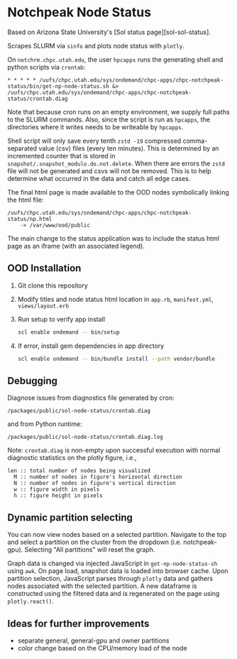 Notchpeak Node Status
===============

Based on Arizona State University's [Sol status page][sol-sol-status].

Scrapes SLURM via `sinfo` and plots node status with `plotly`.

On `notchrm.chpc.utah.edu`, the user `hpcapps` runs the generating shell
and python scripts via `crontab`:

    * * * * * /uufs/chpc.utah.edu/sys/ondemand/chpc-apps/chpc-notchpeak-status/bin/get-np-node-status.sh &> /uufs/chpc.utah.edu/sys/ondemand/chpc-apps/chpc-notchpeak-status/crontab.diag

Note that because cron runs on an empty environment, we supply full paths
to the SLURM commands. Also, since the script is run as `hpcapps`, the directories
where it writes needs to be writeable by `hpcapps`.

Shell script will only save every tenth `zstd -19` compressed comma-separated
value (csv) files (every ten minutes). This is determined by an incremented
counter that is stored in `snapshot/.snapshot_modulo.do.not.delete`. When there
are errors the `zstd` file will not be generated and csvs will not be
removed. This is to help determine what occurred in the data and catch
all edge cases.

The final html page is made available to the OOD nodes 
symbolically linking the html file:

    /uufs/chpc.utah.edu/sys/ondemand/chpc-apps/chpc-notchpeak-status/np.html
        -> /var/www/ood/public

The main change to the status application was to include the status html
page as an iframe (with an associated legend).

OOD Installation
---------

1. Git clone this repository
2. Modify titles and node status html location in `app.rb`, `manifest.yml`, `views/layout.erb`
3. Run setup to verify app install

    ```bash
    scl enable ondemand -- bin/setup
    ```

4. If error, install gem dependencies in app directory

    ```bash
    scl enable ondemand -- bin/bundle install --path vendor/bundle
    ```

Debugging
---------

Diagnose issues from diagnostics file generated by cron:

    /packages/public/sol-node-status/crontab.diag

and from Python runtime:

    /packages/public/sol-node-status/crontab.diag.log

Note: `crontab.diag` is non-empty upon successful execution with normal
diagnostic statistics on the plotly figure, i.e., 

    len :: total number of nodes being visualized
      M :: number of nodes in figure's horizontal direction
      N :: number of nodes in figure's vertical direction
      w :: figure width in pixels
      h :: figure height in pixels

Dynamic partition selecting
---------

You can now view nodes based on a selected partition. Navigate to the top and select a partition on the cluster from the dropdown (i.e. notchpeak-gpu). Selecting "All partitions" will reset the graph.

Graph data is changed via injected JavaScript in `get-np-node-status-sh` using `awk`. On page load, snapshot data is loaded into browser cache. Upon partition selection, JavaScript parses through `plotly` data and gathers nodes associated with the selected partition. A new dataframe is constructed using the filtered data and is regenerated on the page using `plotly.react()`.


Ideas for further improvements
---------

- separate general, general-gpu and owner partitions
- color change based on the CPU/memory load of the node

[sol-status]: https://github.com/jyalim/sol-status-page
[sol-repo]: https://github.com/asu-ke/sol
[sol-status]: https://links.asu.edu/sol-status
[example]: https://math.la.asu.edu/~yalim/sol-status-demo.html
